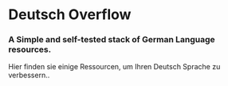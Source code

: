 # Deutsch Overflow
### A Simple and self-tested stack of German Language resources.

Hier finden sie einige Ressourcen, um Ihren Deutsch Sprache zu verbessern..
